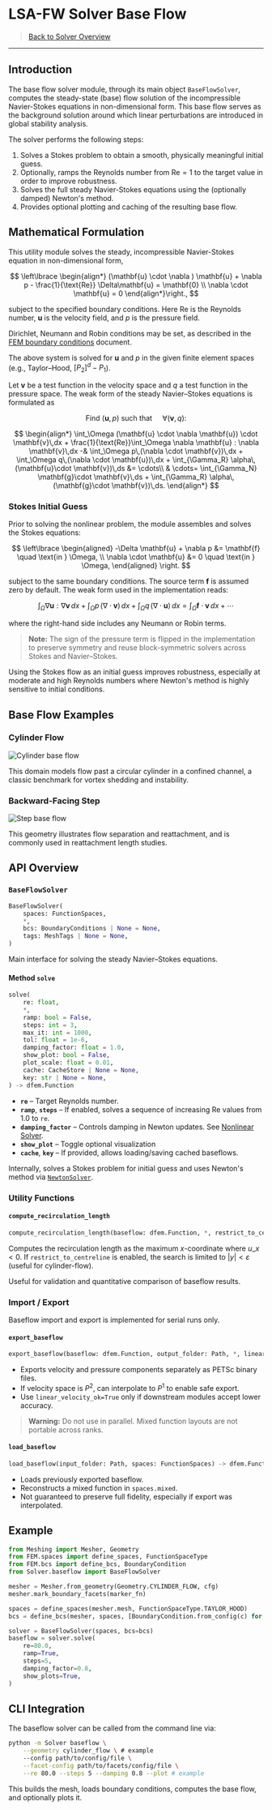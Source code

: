 # LSA-FW Solver Base Flow

> [Back to Solver Overview](solver.md)

---

## Introduction

The base flow solver module, through its main object `BaseFlowSolver`, computes the steady-state (base) flow solution of the incompressible Navier-Stokes equations in non-dimensional form.
This base flow serves as the background solution around which linear perturbations are introduced in global stability analysis.

The solver performs the following steps:

1. Solves a Stokes problem to obtain a smooth, physically meaningful initial guess.
2. Optionally, ramps the Reynolds number from $\text{Re} = 1$ to the target value in order to improve robustness.
3. Solves the full steady Navier-Stokes equations using the (optionally damped) Newton's method.
4. Provides optional plotting and caching of the resulting base flow.

## Mathematical Formulation

This utility module solves the steady, incompressible Navier-Stokes equation in non-dimensional form,

$$
\left\lbrace
\begin{align*}
(\mathbf{u} \cdot \nabla ) \mathbf{u} + \nabla p - \frac{1}{\text{Re}} \Delta\mathbf{u} = \mathbf{0} \\
\nabla \cdot \mathbf{u} = 0
\end{align*}\right.,
$$

subject to the specified boundary conditions. 
Here $\text{Re}$ is the Reynolds number, $\mathbf{u}$ is the velocity field, and $p$ is the pressure field.

Dirichlet, Neumann and Robin conditions may be set, as described in the [FEM boundary conditions](fem-bcs.md) document.

The above system is solved for $\mathbf{u}$ and $p$ in the given finite element spaces (e.g., Taylor–Hood, $[P_2]^d - P_1$).

Let $\mathbf{v}$ be a test function in the velocity space and $q$ a test function in the pressure space.
The weak form of the steady Navier–Stokes equations is formulated as 

$$
\text{Find } (\mathbf{u}, p) \text{ such that } \quad \forall (\mathbf{v}, q):
$$

$$
\begin{align*}
\int_\Omega (\mathbf{u} \cdot \nabla \mathbf{u}) \cdot \mathbf{v}\,dx + \frac{1}{\text{Re}}\int_\Omega \nabla \mathbf{u} : \nabla \mathbf{v}\,dx -& \int_\Omega p\,(\nabla \cdot \mathbf{v})\,dx + \int_\Omega q\,(\nabla \cdot \mathbf{u})\,dx + \int_{\Gamma_R} \alpha\, (\mathbf{u}\cdot \mathbf{v})\,ds &= \cdots\\
& \cdots= \int_{\Gamma_N} \mathbf{g}\cdot \mathbf{v}\,ds + \int_{\Gamma_R} \alpha\, (\mathbf{g}\cdot \mathbf{v})\,ds.
\end{align*}
$$

### Stokes Initial Guess

Prior to solving the nonlinear problem, the module assembles and solves the Stokes equations:

$$
\left\lbrace
\begin{aligned}
-\Delta \mathbf{u} + \nabla p &= \mathbf{f} \quad \text{in } \Omega, \\
\nabla \cdot \mathbf{u} &= 0 \quad \text{in } \Omega,
\end{aligned}
\right.
$$

subject to the same boundary conditions.
The source term $\mathbf{f}$ is assumed zero by default.
The weak form used in the implementation reads:

$$
\int_\Omega \nabla \mathbf{u} : \nabla \mathbf{v} \,dx  + \int_\Omega p\,(\nabla \cdot \mathbf{v})\,dx  + \int_\Omega q\,(\nabla \cdot \mathbf{u})\,dx = \int_\Omega \mathbf{f} \cdot \mathbf{v} \,dx + \cdots
$$

where the right-hand side includes any Neumann or Robin terms.

> **Note:** The sign of the pressure term is flipped in the implementation to preserve symmetry and reuse block-symmetric solvers across Stokes and Navier–Stokes.

Using the Stokes flow as an initial guess improves robustness, especially at moderate and high Reynolds numbers where Newton's method is highly sensitive to initial conditions.

## Base Flow Examples

### Cylinder Flow

![Cylinder base flow](assets/solver_baseflow-example_cylinder.png)

This domain models flow past a circular cylinder in a confined channel, a classic benchmark for vortex shedding and instability.

### Backward-Facing Step

![Step base flow](assets/solver_baseflow-example_step.png)

This geometry illustrates flow separation and reattachment, and is commonly used in reattachment length studies.

## API Overview

### `BaseFlowSolver`

```python
BaseFlowSolver(
    spaces: FunctionSpaces,
    *,
    bcs: BoundaryConditions | None = None,
    tags: MeshTags | None = None,
)
```

Main interface for solving the steady Navier–Stokes equations.

#### Method `solve`

```python
solve(
    re: float,
    *,
    ramp: bool = False,
    steps: int = 3,
    max_it: int = 1000,
    tol: float = 1e-6,
    damping_factor: float = 1.0,
    show_plot: bool = False,
    plot_scale: float = 0.01,
    cache: CacheStore | None = None,
    key: str | None = None,
) -> dfem.Function
```

* **`re`** – Target Reynolds number.
* **`ramp`**, **`steps`** – If enabled, solves a sequence of increasing $\text{Re}$ values from 1.0 to `re`.
* **`damping_factor`** – Controls damping in Newton updates.
See [Nonlinear Solver](solver-nonlinear.md).
* **`show_plot`** – Toggle optional visualization
* **`cache`**, **`key`** – If provided, allows loading/saving cached baseflows.

Internally, solves a Stokes problem for initial guess and uses Newton's method via [`NewtonSolver`](solver-nonlinear.md).

### Utility Functions

#### `compute_recirculation_length`

```python
compute_recirculation_length(baseflow: dfem.Function, *, restrict_to_centreline: bool = False, centreline_tol: float = 1e-6) -> float
```

Computes the recirculation length as the maximum $x$-coordinate where $u\_x < 0$.
If `restrict_to_centreline` is enabled, the search is limited to $|y| < \varepsilon$ (useful for cylinder-flow).

Useful for validation and quantitative comparison of baseflow results.

### Import / Export

Baseflow import and export is implemented for serial runs only.

#### `export_baseflow`

```python
export_baseflow(baseflow: dfem.Function, output_folder: Path, *, linear_velocity_ok: bool = False)
```

* Exports velocity and pressure components separately as PETSc binary files.
* If velocity space is $P^2$, can interpolate to $P^1$ to enable safe export.
* Use `linear_velocity_ok=True` only if downstream modules accept lower accuracy.

> **Warning:** Do not use in parallel.
> Mixed function layouts are not portable across ranks.

#### `load_baseflow`

```python
load_baseflow(input_folder: Path, spaces: FunctionSpaces) -> dfem.Function
```

* Loads previously exported baseflow.
* Reconstructs a mixed function in `spaces.mixed`.
* Not guaranteed to preserve full fidelity, especially if export was interpolated.

## Example

```python
from Meshing import Mesher, Geometry
from FEM.spaces import define_spaces, FunctionSpaceType
from FEM.bcs import define_bcs, BoundaryCondition
from Solver.baseflow import BaseFlowSolver

mesher = Mesher.from_geometry(Geometry.CYLINDER_FLOW, cfg)
mesher.mark_boundary_facets(marker_fn)

spaces = define_spaces(mesher.mesh, FunctionSpaceType.TAYLOR_HOOD)
bcs = define_bcs(mesher, spaces, [BoundaryCondition.from_config(c) for c in cfg_bcs])

solver = BaseFlowSolver(spaces, bcs=bcs)
baseflow = solver.solve(
    re=80.0,
    ramp=True,
    steps=5,
    damping_factor=0.8,
    show_plots=True,
)
```

## CLI Integration

The baseflow solver can be called from the command line via:

```bash
python -m Solver baseflow \
    --geometry cylinder_flow \ # example
    --config path/to/config/file \
    --facet-config path/to/facets/config/file \
    --re 80.0 --steps 5 --damping 0.8 --plot # example
```

This builds the mesh, loads boundary conditions, computes the base flow, and optionally plots it.

